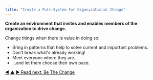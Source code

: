 ```yaml
---
title: "Create a Pull-System For Organizational Change"
---
```



**Create an environment that invites and enables members of the organization to drive change.**

Change things when there is value in doing so:

-   Bring in patterns that help to solve current and important problems.
-   Don't break what's already working!
-   Meet everyone where they are…
-   …and let them choose their own pace.


<div class="bottom-nav">
<a href="adapt-patterns-to-context.html" title="Back to: Adapt Patterns To Context">◀</a> <a href="bringing-in-s3.html" title="Up: Bringing in S3">▲</a> <a href="be-the-change.html" title="Read next: Be The Change">▶ Read next: Be The Change</a>
</div>


<script type="text/javascript">
Mousetrap.bind('g n', function() {
    window.location.href = 'be-the-change.html';
    return false;
});
</script>

